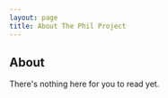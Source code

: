 ```yaml
---
layout: page
title: About The Phil Project
---
```

## About

There's nothing here for you to read yet.